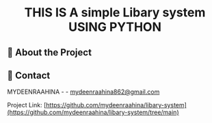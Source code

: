 <div align='center'>

<h1>THIS IS A simple Libary  system USING PYTHON</h1>


</div>



## :star2: About the Project

## :handshake: Contact

MYDEENRAAHINA - - mydeenraahina862@gmail.com

Project Link: [https://github.com/mydeenraahina/libary-system](https://github.com/mydeenraahina/libary-system/tree/main)
